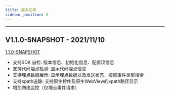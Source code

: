 ```yaml
---
title: 版本记录
sidebar_position: 0
---
```

-----

## V1.1.0-SNAPSHOT - 2021/11/10

[1.1.0-SNAPSHOT](https://github.com/growingio/giokit-android/tree/b654f8593f0786b699a56aa78691a08f556f918b)

* 支持SDK 自检: 版本信息、初始化信息、配置项信息
* 支持代码埋点检测: 显示代码埋点信息
* 支持埋点数据展示: 显示埋点数据以及发送状态，按照事件类型搜索
* 支持xpath追踪: 支持原生控件及原生WebView的xpath路径显示
* 增加网络监控（仅埋点事件请求）